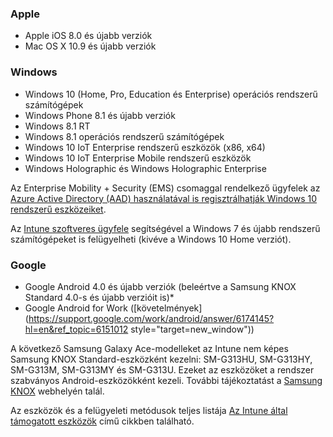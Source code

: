 

### <a name="apple"></a>Apple
  - Apple iOS 8.0 és újabb verziók
  - Mac OS X 10.9 és újabb verziók

### <a name="windows"></a>Windows
  - Windows 10 (Home, Pro, Education és Enterprise) operációs rendszerű számítógépek
  - Windows Phone 8.1 és újabb verziók
  - Windows 8.1 RT
  - Windows 8.1 operációs rendszerű számítógépek
  - Windows 10 IoT Enterprise rendszerű eszközök (x86, x64)
  - Windows 10 IoT Enterprise Mobile rendszerű eszközök
  - Windows Holographic és Windows Holographic Enterprise

  Az Enterprise Mobility + Security (EMS) csomaggal rendelkező ügyfelek az [Azure Active Directory (AAD) használatával is regisztrálhatják Windows 10 rendszerű eszközeiket](/intune/deploy-use/set-up-windows-device-management-with-microsoft-intune#azure-active-directory-enrollment).

  Az [Intune szoftveres ügyfele](https://docs.microsoft.com/intune/deploy-use/manage-windows-pcs-with-microsoft-intune) segítségével a Windows 7 és újabb rendszerű számítógépeket is felügyelheti (kivéve a Windows 10 Home verziót).

### <a name="google"></a>Google
- Google Android 4.0 és újabb verziók (beleértve a Samsung KNOX Standard 4.0-s és újabb verzióit is)*
- Google Android for Work ([követelmények](https://support.google.com/work/android/answer/6174145?hl=en&ref_topic=6151012 style="target=new_window"))

A következő Samsung Galaxy Ace-modelleket az Intune nem képes Samsung KNOX Standard-eszközként kezelni: SM-G313HU, SM-G313HY, SM-G313M, SM-G313MY és SM-G313U. Ezeket az eszközöket a rendszer szabványos Android-eszközökként kezeli. További tájékoztatást a [Samsung KNOX](https://www.samsungknox.com/en) webhelyén talál.

Az eszközök és a felügyeleti metódusok teljes listája [Az Intune által támogatott eszközök](https://docs.microsoft.com/intune/get-started/what-to-know-before-you-start-microsoft-intune#intune-supported-devices) című cikkben található.


<!--HONumber=Jan17_HO2-->


